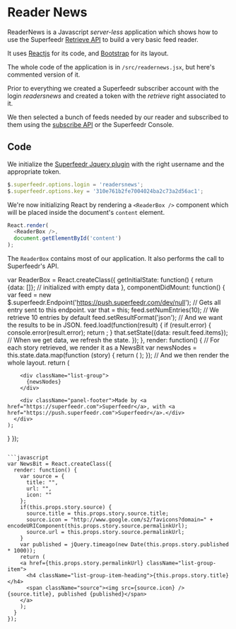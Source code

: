 # Reader News

ReaderNews is a Javascript *server-less* application which shows how to use the Superfeedr [Retrieve API](http://documentation.superfeedr.com/subscribers.html#retrieving-entries-with-pubsubhubbub) to build a very basic feed reader.

It uses [Reactjs](https://facebook.github.io/react/) for its code, and [Bootstrap](http://getbootstrap.com/) for its layout.

The whole code of the application is in `/src/readernews.jsx`, but here's commented version of it.

Prior to everything we created a Superfeedr subscriber account with the login *readersnews* and created a token with the *retrieve* right associated to it.

We then selected a bunch of feeds needed by our reader and subscribed to them using the [subscribe API](http://documentation.superfeedr.com/subscribers.html#adding-feeds-with-pubsubhubbub) or the Superfeedr Console.

## Code

We initialize the [Superfeedr Jquery plugin](http://plugins.jquery.com/superfeedr/) with the right username and the appropriate token.

```javascript
$.superfeedr.options.login = 'readersnews';
$.superfeedr.options.key = '310e761b2fe7004024ba2c73a2d56ac1';
```

We're now initializing React by rendering a `<ReaderBox />` component which will be placed inside the document's `content` element.

```javascript
React.render(
  <ReaderBox />,
  document.getElementById('content')
);
```

The `ReaderBox` contains most of our application. It also performs the call to Superfeedr's API.

var ReaderBox = React.createClass({
  getInitialState: function() {
    return {data: []}; // initialized with empty data
  },
  componentDidMount: function() {
    var feed = new $.superfeedr.Endpoint('https://push.superfeedr.com/dev/null'); // Gets all entry sent to this endpoint.
    var that = this;
    feed.setNumEntries(10); // We retrieve 10 entries by default
    feed.setResultFormat('json'); // And we want the results to be in JSON.
    feed.load(function(result) {
      if (result.error) {
        console.error(result.error);
        return ;
      }
      that.setState({data: result.feed.items}); // When we get data, we refresh the state.
    });
  },
  render: function() {
    // For each story retrieved, we render it as a NewsBit
    var newsNodes = this.state.data.map(function (story) {
      return (
        <NewsBit key={story.id} story={story}>
        </NewsBit>
      );
    });
    // And we then render the whole layout.
    return (
      <div className="panel panel-default">

        <div className="list-group">
          {newsNodes}
        </div>

        <div className="panel-footer">Made by <a href="https://superfeedr.com">Superfeedr</a>, with <a href="https://push.superfeedr.com">Superfeedr</a>.</div>
      </div>
    );
  }
});

```

```javascript
var NewsBit = React.createClass({
  render: function() {
    var source = {
      title: "",
      url: "",
      icon: ""
    };
    if(this.props.story.source) {
      source.title = this.props.story.source.title;      
      source.icon = "http://www.google.com/s2/favicons?domain=" + encodeURIComponent(this.props.story.source.permalinkUrl);
      source.url = this.props.story.source.permalinkUrl;
    }
    var published = jQuery.timeago(new Date(this.props.story.published * 1000));
    return (
    <a href={this.props.story.permalinkUrl} className="list-group-item">
      <h4 className="list-group-item-heading">{this.props.story.title}</h4>
      <span className="source"><img src={source.icon} />{source.title}, published {published}</span>
    </a>
    );
  }
});

```



